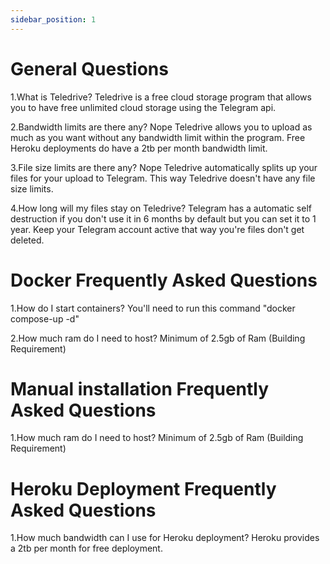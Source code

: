 ```yaml
---
sidebar_position: 1
---
```



# General Questions

1.What is Teledrive? Teledrive is a free cloud storage program that allows you to have free unlimited cloud storage using the Telegram api.

2.Bandwidth limits are there any? Nope Teledrive allows you to upload as much as you want without any bandwidth limit within the program. Free Heroku deployments do have a 2tb per month bandwidth limit.

3.File size limits are there any? Nope Teledrive automatically splits up your files for your upload to Telegram. This way Teledrive doesn't have any file size limits.

4.How long will my files stay on Teledrive? Telegram has a automatic self destruction if you don't use it in 6 months by default but you can set it to 1 year. Keep your Telegram account active that way you're files don't get deleted.

# Docker Frequently Asked Questions
 
1.How do I start containers? You'll need to run this command "docker compose-up -d"

2.How much ram do I need to host? Minimum of 2.5gb of Ram (Building Requirement)

# Manual installation Frequently Asked Questions

1.How much ram do I need to host? Minimum of 2.5gb of Ram (Building Requirement)

# Heroku Deployment Frequently Asked Questions

1.How much bandwidth can I use for Heroku deployment? Heroku provides a 2tb per month for free deployment.


